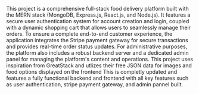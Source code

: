 This project is a comprehensive full-stack food delivery platform built with the MERN stack (MongoDB, Express.js, React.js, and Node.js). It features a secure user authentication system for account creation and 
login, coupled with a dynamic shopping cart that allows users to seamlessly manage their orders. To ensure a complete end-to-end customer experience, the application integrates the Stripe payment gateway for secure 
transactions and provides real-time order status updates. For administrative purposes, the platform also includes a robust backend server and a dedicated admin panel for managing the platform's content and operations.
This project uses inspiration from GreatStack and utlizes their free JSON data for images and food options displayed on the frontend 
This is completly updated and features a fully functional backend and frontend with all key features such as user authentication, stripe payment gateway, and admin pannel built. 
